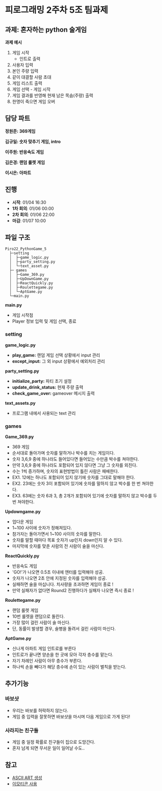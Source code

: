 # 피로그래밍 2주차 5조 팀과제

## 과제: 혼자하는 python 술게임

**과제 예시**

1. 게임 시작
   - 인트로 출력
2. 사용자 입력
3. 본인 주량 입력
4. 같이 대결할 사람 초대
5. 게임 리스트 출력
6. 게임 선택 - 게임 시작
7. 게임 결과를 반영해 현재 남은 목숨(주량) 출력
8. 한명이 죽으면 게임 오버

## 담당 파트

**정원준: 369게임**

**김규일: 숫자 맞추기 게임, intro**

**이주원: 반응속도 게임**

**김은경: 랜덤 룰렛 게임**

**이시은: 아파트**

## 진행

- **시작**: 01/04 16:30
- **1차 회의**: 01/06 00:00
- **2차 회의**: 01/06 22:00
- **마감**: 01/07 10:00

## 파일 구조

```
Piro22_PythonGame_5
  ├─setting
  │  ├─game_logic.py
  │  ├─party_setting.py
  │  └─text_asset.py
  ├─ games
  │  ├─Game_369.py
  │  ├─UpDownGame.py
  │  ├─ReactQuickly.py
  │  ├─Roulettegame.py
  │  └─AptGame.py
  └─main.py
```

**main.py**

- 게임 시작점
- Player 정보 입력 및 게임 선택, 종료

### setting

**game_logic.py**

- **play_game:** 랜덤 게임 선택 상황에서 input 관리
- **except_input:** 그 외 input 상황에서 예외처리 관리

**party_setting.py**

- **initialize_party:** 파티 초기 설정
- **update_drink_status:** 현재 주량 출력
- **check_game_over:** gameover 메시지 출력

**text_assets.py**

- 프로그램 내에서 사용되는 text 관리

### games

**Game_369.py**

- 369 게임
- 순서대로 돌아가며 숫자를 말하거나 박수를 치는 게임이다.
- 숫자 3,6,9 중에 하나라도 들어있다면 들어있는 수만큼 박수를 쳐야한다.
- 만약 3,6,9 중에 하나라도 포함되어 있지 않다면 그냥 그 숫자를 외친다.
- 수는 1씩 증가하며, 숫자의 표현방법이 틀린 사람은 패배한다.
- EX1. 12에는 하나도 포함되어 있지 않기에 숫자를 그대로 말해야 한다.
- EX2. 23에는 숫자 3이 포함되어 있기에 숫자를 말하지 않고 박수를 한 번 쳐야한다.
- EX3. 63에는 숫자 6과 3, 총 2개가 포함되어 있기에 숫자를 말하지 않고 박수를 두 번 쳐야한다.

**Updowngame.py**

- 업다운 게임
- 1~100 사이에 숫자가 정해져있다.
- 참가자는 돌아가면서 1~100 사이의 숫자를 말한다.
- 숫자를 말할 때마다 목표 숫자가 up인지 down인지 알 수 있다.
- 마지막에 숫자를 맞춘 사람의 전 사람이 술을 마신다.

**ReactQuickly.py**

- 반응속도 게임
- 'GO!'가 나오면 0.5초 이내에 엔터를 입력해야 성공.
- 숫자가 나오면 2초 안에 지정된 숫자를 입력해야 성공.
- 실패하면 술을 마십니다. 치사량을 초과하면 게임이 종료 !
- 만약 실패자가 없다면 Round2 진행하다가 실패자 나오면 즉시 종료 !

**Roulettegame.py**

- 랜덤 룰렛 게임
- 10번 룰렛을 랜덤으로 돌린다.
- 가장 많이 걸린 사람이 술 마신다.
- 단, 동률이 발생할 경우, 술병을 돌려서 걸린 사람이 마신다.

**AptGame.py**

- 신나게 아파트 게임 인트로를 부른다
- 인트로가 끝나면 양손을 한 곳에 모아 각자 층수를 맡는다.
- 자기 차례인 사람이 아무 층수가 부른다.
- 하나씩 손을 빼다가 해당 층수에 손이 있는 사람이 벌칙을 받는다.

## 추가기능

### 바보샷

- 우리는 바보를 허락하지 않는다.
- 게임 중 입력을 잘못하면 바보샷을 마시며 다음 게임으로 가게 된다!


### 사라지는 친구들

- 게임 중 일정 확률로 친구들이 집으로 도망간다.
- 혼자 남게 되면 무서운 일이 일어날 수도..


## 참고

- [ASCII ART 생성](https://wepplication.github.io/tools/asciiArtGen/)
- [이모티콘 사용](https://www.emojiall.com/ko/categories/B)
